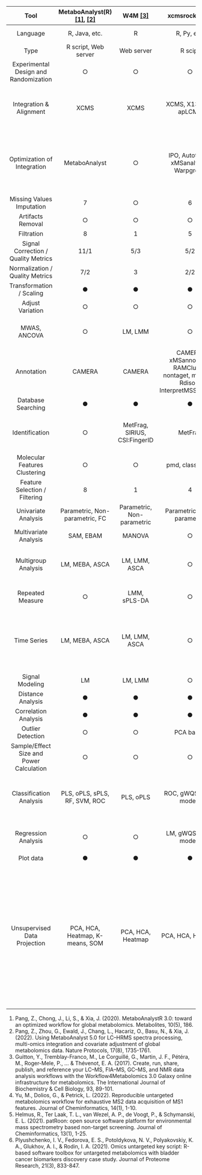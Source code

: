  |                    __Tool__                    |           __MetaboAnalyst(R)__ [[1]](https://www.mdpi.com/2218-1989/10/5/186), [[2]](https://www.nature.com/articles/s41596-022-00710-w)           |              __W4M__ [[3]](https://www.sciencedirect.com/science/article/abs/pii/S1357272517301577?via%3Dihub)              |                                     __xcmsrocker__ [[4]](https://jcheminf.biomedcentral.com/articles/10.1186/s13321-022-00586-8)                                   |                      __patRoon__ [[5]](https://jcheminf.biomedcentral.com/articles/10.1186/s13321-020-00477-w)                    |                                        ___OUKS___ [[6]](https://pubs.acs.org/doi/full/10.1021/acs.jproteome.1c00392)                                       |
|:------------------------------------------:|:-----------------------------:|:-------------------------------:|:---------------------------------------------------------------------------------:|:-------------------------------------------------:|:----------------------------------------------------------------------------------:|
|                  Language                  |              R, Java, etc.              |                R                |                                         R, Py, etc.                                         |                         R, C++, JS, etc.                         |                                          R                                         |
|                    Type                    |        R script, Web server       |            Web server           |                                      R scipt                                      |                      R script                     |                                      R script                                      |
|   Experimental   Design and Randomization  |                 ○                 |                ○                |                                         ○                                         |                         ○                         |                                          ●                                         |
|          Integration & Alignment           |                XCMS               |               XCMS              |                                XCMS, X13CMS, apLCMS                               |       XCMS, OpenMS, enviPick,   DataAnalysis, KPIC2, SIRIUS, SAFD      |                                        XCMS                                        |
|        Optimization   of Integration       |           MetaboAnalyst           |                ○                |                      IPO, Autotuner, xMSanalyzer, Warpgroup                     |                         ○                         |              IPO,<br>Autotuner,<br>MetaboAnalyst,   <br>Warpgroup,<br> ncGTW,<br> Paramounter, <br>cpc, <br>XCMS           |
|         Missing   Values Imputation        |                 7                 |               ○                |                                         6                                         |                         ○                         |                                         19                                         |
|              Artifacts Removal             |                 ○                 |                ○                |                                         ○                                         |                         ○                         |                                       MetProc                                      |
|                 Filtration                 |                 8                 |                1                |                                         5                                         |                         10                        |                                         11                                         |
|              Signal Correction /<br> Quality Metrics            |                11/1               |               5/3               |                                        5/2                                        |                         ○                         |                                        36/18                                       |
|                Normalization  /<br> Quality Metrics             |                7/2                |                3                |                                        2/2                                        |                         ○                         |                                         8/5                                        |
|          Transformation / Scaling          |                 ●                 |                ●                |                                         ●                                         |                         ○                         |                                          ●                                         |
|              Adjust Variation              |                 ○                 |                ○                |                                         ○                                         |                         ○                         |                           LM, LMM, GAM, GAMM                          |
|               MWAS,   ANCOVA               |                 ○                 |             LM, LMM             |                                         ○                                         |                         ○                         |                  LM, LMM, GAM, GAMM,   DRC, GLM, GLMM, correlation                 |
|                 Annotation                 |               CAMERA              |              CAMERA             | CAMERA, xMSannotator,   RAMClustR, nontaget, mzUnity, Rdisop, InterpretMSSpectrum |           CAMERA, nontarget, RAMClustR, OpenMS, cliqueMS         |                   CAMERA, xMSannotator,   RAMClustR, mWISE, metID, MetaboAnnotation                  |
|            Database   Searching            |                 ●                 |                ●                |                                         ●                                         |                         ●                         |                                          ●                                         |
|               Identification               |                 ○                 | MetFrag, SIRIUS,   CSI:FingerID |                                      MetFrag                                      | MetFrag, SIRIUS,   CSI:FingerID, GenForm, Bruker  |                                          ○                                         |
|        Molecular Features Clustering       |                 ○                 |                ○                |                                  pmd, classyfireR                                 |                        rcdk                       |                                  NoTaMe, pmd, CROP                                 |
|        Feature Selection / Filtering       |                 8                 |                1                |                                         4                                         |                         ○                         |                                         21                                         |
|             Univariate Analysis            | Parametric,   Non-parametric, FC  |  Parametric,   Non-parametric   |                           Parametric,   Non-parametric                            |                         ○                         |                    Parametric,   Non-parametric, FC, Moderated                     |
|           Multivariate   Analysis          |             SAM, EBAM             |              MANOVA             |                                         ○                                         |                         ○                         |                                  MANOVA, PERMANOVA                                 |
|            Multigroup   Analysis           |           LM, MEBA, ASCA          |          LM, LMM, ASCA          |                                         ○                                         |                         ○                         |                LM, LMM, GAM, GAMM, DRC, ASCA, PLS, sPLS, 2D FDR, PVCA, PC-PR2               |
|              Repeated Measure              |                 ○                 |           LMM, sPLS-DA          |                                         ○                                         |                         ○                         |                         LM, LMM, GAM, GAMM, DRC, sPLS-DA                         |
|                 Time Series                |           LM, MEBA, ASCA          |          LM, LMM, ASCA          |                                         ○                                         |                         ○                         | LM, LMM, GAM, GAMM,   DRC,  PVCA, PC-PR2, MEBA, ASCA,   DROmics, TOXcms, timeOmics, polyPK |
|                 Signal Modeling                |           LM          |          LM, LMM          |                                         ○                                         |                         ○                         | LM, LMM, GAM, GAMM,   DRC|
|             Distance   Analysis            |                 ●                 |                ●                |                                         ●                                         |                         ○                         |                                          ●                                         |
|           Correlation   Analysis           |                 ●                 |                ●                |                                         ●                                         |                         ○                         |                                          ●                                         |
|             Outlier   Detection            |                 ○                 |                ○                |                                     PCA based                                     |                         ○                         |                                      PCA based                                     |
| Sample/Effect   Size and Power Calculation |                 ○                 |                ○                |                                         ○                                         |                         ○                         |                                          ●                                         |
|           Classification Analysis          |      PLS, oPLS, sPLS, RF, SVM, ROC     |            PLS, oPLS            |                              ROC, gWQS, caret models                              |                         ○                         |    PLS, oPLS, RF, SVM,   PAM, ROC, GLM, gWQS, Penalized, Stepwise, caret models    |
|            Regression   Analysis           |                 ○                 |                ○                |                               LM, gWQS, caret models                              |                         LM                        |                 LM, GLM, Penalized,   Stepwise, gWQS, caret models                 |
|                  Plot data                 |                 ●                 |                ●                |                                         ●                                         |                         ○                         |                                          ●                                         |
|       Unsupervised   Data Projection       | PCA, HCA, Heatmap,   K-means, SOM |        PCA, HCA, Heatmap        |                                 PCA, HCA, Heatmap                                 |                         ○                         |       PCA, HCA, Heatmap,   K-means, t-SNE, HCA on PCA, DBSCAN, HDBSCAN, Spectral Clustering, UMAP, MCLUST, MDS, LLE, IsoMap, Laplacian Score, Diffusion Maps, kernel PCA, sparse PCA, ICA, FA, NMF, PAM, CLARA, Fuzzy Clustering, Validation clustering       |

1. Pang, Z., Chong, J., Li, S., & Xia, J. (2020). MetaboAnalystR 3.0: toward an optimized workflow for global metabolomics. Metabolites, 10(5), 186.
2. Pang, Z., Zhou, G., Ewald, J., Chang, L., Hacariz, O., Basu, N., & Xia, J. (2022). Using MetaboAnalyst 5.0 for LC–HRMS spectra processing, multi-omics integration and covariate adjustment of global metabolomics data. Nature Protocols, 17(8), 1735-1761.
3. Guitton, Y., Tremblay-Franco, M., Le Corguillé, G., Martin, J. F., Pétéra, M., Roger-Mele, P., ... & Thévenot, E. A. (2017). Create, run, share, publish, and reference your LC–MS, FIA–MS, GC–MS, and NMR data analysis workflows with the Workflow4Metabolomics 3.0 Galaxy online infrastructure for metabolomics. The International Journal of Biochemistry & Cell Biology, 93, 89-101.
4. Yu, M., Dolios, G., & Petrick, L. (2022). Reproducible untargeted metabolomics workflow for exhaustive MS2 data acquisition of MS1 features. Journal of Cheminformatics, 14(1), 1-10.
5. Helmus, R., Ter Laak, T. L., van Wezel, A. P., de Voogt, P., & Schymanski, E. L. (2021). patRoon: open source software platform for environmental mass spectrometry based non-target screening. Journal of Cheminformatics, 13(1), 1-25.
6. Plyushchenko, I. V., Fedorova, E. S., Potoldykova, N. V., Polyakovskiy, K. A., Glukhov, A. I., & Rodin, I. A. (2021). Omics untargeted key script: R-based software toolbox for untargeted metabolomics with bladder cancer biomarkers discovery case study. Journal of Proteome Research, 21(3), 833-847.
